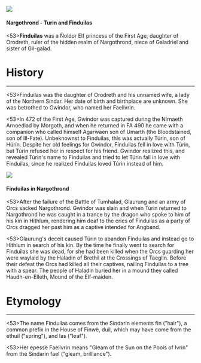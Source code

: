 ![](finduilas/1.jpg)

#### Nargothrond - Turin and Finduilas

<53>**Finduilas** was a Ñoldor Elf princess of the First Age, daughter of Orodreth, ruler of the hidden realm of Nargothrond, niece of Galadriel and sister of Gil-galad.

# History
---

<53>Finduilas was the daughter of Orodreth and his unnamed wife, a lady of the Northern Sindar. Her date of birth and birthplace are unknown. She was betrothed to Gwindor, who named her Faelivrin.

<53>In 472 of the First Age, Gwindor was captured during the Nírnaeth Arnoediad by Morgoth, and when he returned in FA 490 he came with a companion who called himself Agarwaen son of Umarth (the Bloodstained, son of Ill-Fate). Unbeknownst to Finduilas, this was actually Túrin, son of Húrin. Despite her old feelings for Gwindor, Finduilas fell in love with Túrin, but Túrin refused her in respect for his friend. Gwindor realized this, and revealed Túrin's name to Finduilas and tried to let Túrin fall in love with Finduilas, since he realized Finduilas loved Túrin instead of him.

![](finduilas/2.jpg)

#### Finduilas in Nargothrond

<53>After the failure of the Battle of Tumhalad, Glaurung and an army of Orcs sacked Nargothrond. Gwindor was slain and when Túrin returned to Nargothrond he was caught in a trance by the dragon who spoke to him of his kin in Hithlum, rendering him deaf to the cries of Finduilas as a party of Orcs dragged her past him as a captive intended for Angband.

<53>Glaurung's deceit caused Túrin to abandon Finduilas and instead go to Hithlum in search of his kin. By the time he finally went to search for Finduilas she was dead, for she had been killed when the Orcs guarding her were waylaid by the Haladin of Brethil at the Crossings of Taeglin. Before their defeat the Orcs had killed all their captives, nailing Finduilas to a tree with a spear. The people of Haladin buried her in a mound they called Haudh-en-Elleth, Mound of the Elf-maiden.

# Etymology

---

<53>The name Finduilas comes from the Sindarin elements fin ("hair"), a common prefix in the House of Finwë, duil, which may have come from the ethuil ("spring"), and las ("leaf").

<53>Her epessë Faelivrin means "Gleam of the Sun on the Pools of Ivrin" from the Sindarin fael ("gleam, brilliance").
